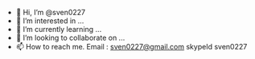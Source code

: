 - 👋 Hi, I’m @sven0227
- 👀 I’m interested in ...
- 🌱 I’m currently learning ...
- 💞️ I’m looking to collaborate on ...
- 📫 How to reach me. Email : sven0227@gmail.com skypeId sven0227

<!---
sven0227/sven0227 is a ✨ special ✨ repository because its `README.md` (this file) appears on your GitHub profile.
You can click the Preview link to take a look at your changes.
--->
